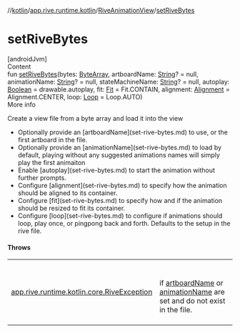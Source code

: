 //[kotlin](../../../index.md)/[app.rive.runtime.kotlin](../index.md)/[RiveAnimationView](index.md)/[setRiveBytes](set-rive-bytes.md)



# setRiveBytes  
[androidJvm]  
Content  
fun [setRiveBytes](set-rive-bytes.md)(bytes: [ByteArray](https://kotlinlang.org/api/latest/jvm/stdlib/kotlin/-byte-array/index.html), artboardName: [String](https://kotlinlang.org/api/latest/jvm/stdlib/kotlin/-string/index.html)? = null, animationName: [String](https://kotlinlang.org/api/latest/jvm/stdlib/kotlin/-string/index.html)? = null, stateMachineName: [String](https://kotlinlang.org/api/latest/jvm/stdlib/kotlin/-string/index.html)? = null, autoplay: [Boolean](https://kotlinlang.org/api/latest/jvm/stdlib/kotlin/-boolean/index.html) = drawable.autoplay, fit: [Fit](../../app.rive.runtime.kotlin.core/-fit/index.md) = Fit.CONTAIN, alignment: [Alignment](../../app.rive.runtime.kotlin.core/-alignment/index.md) = Alignment.CENTER, loop: [Loop](../../app.rive.runtime.kotlin.core/-loop/index.md) = Loop.AUTO)  
More info  


Create a view file from a byte array and load it into the view

<ul><li>Optionally provide an [artboardName](set-rive-bytes.md) to use, or the first artboard in the file.</li><li>Optionally provide an [animationName](set-rive-bytes.md) to load by default, playing without any suggested animations names will simply play the first animaiton</li><li>Enable [autoplay](set-rive-bytes.md) to start the animation without further prompts.</li><li>Configure [alignment](set-rive-bytes.md) to specify how the animation should be aligned to its container.</li><li>Configure [fit](set-rive-bytes.md) to specify how and if the animation should be resized to fit its container.</li><li>Configure [loop](set-rive-bytes.md) to configure if animations should loop, play once, or pingpong back and forth. Defaults to the setup in the rive file.</li></ul>

#### Throws  
  
| | |
|---|---|
| <a name="app.rive.runtime.kotlin/RiveAnimationView/setRiveBytes/#kotlin.ByteArray#kotlin.String?#kotlin.String?#kotlin.String?#kotlin.Boolean#app.rive.runtime.kotlin.core.Fit#app.rive.runtime.kotlin.core.Alignment#app.rive.runtime.kotlin.core.Loop/PointingToDeclaration/"></a>[app.rive.runtime.kotlin.core.RiveException](../../app.rive.runtime.kotlin.core/-rive-exception/index.md)| <a name="app.rive.runtime.kotlin/RiveAnimationView/setRiveBytes/#kotlin.ByteArray#kotlin.String?#kotlin.String?#kotlin.String?#kotlin.Boolean#app.rive.runtime.kotlin.core.Fit#app.rive.runtime.kotlin.core.Alignment#app.rive.runtime.kotlin.core.Loop/PointingToDeclaration/"></a><br><br>if [artboardName](set-rive-bytes.md) or [animationName](set-rive-bytes.md) are set and do not exist in the file.<br><br>|
  



